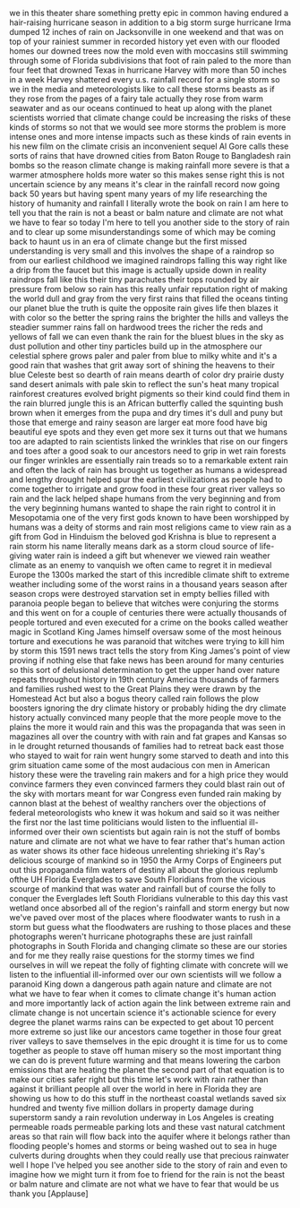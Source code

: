 
we in this theater share something
pretty epic in common having endured a
hair-raising hurricane season in
addition to a big storm surge hurricane
Irma dumped 12 inches of rain on
Jacksonville in one weekend and that was
on top of your rainiest summer in
recorded history yet even with our
flooded homes our downed trees now the
mold even with moccasins still swimming
through some of Florida subdivisions
that foot of rain paled to the more than
four feet that drowned Texas in
hurricane Harvey with more than 50
inches in a week Harvey shattered every
u.s. rainfall record for a single storm
so we in the media and meteorologists
like to call these storms beasts as if
they rose from the pages of a fairy tale
actually they rose from warm seawater
and as our oceans continued to heat up
along with the planet scientists worried
that climate change could be increasing
the risks of these kinds of storms so
not that we would see more storms the
problem is more intense ones and more
intense impacts such as these kinds of
rain events in his new film on the
climate crisis an inconvenient sequel Al
Gore calls these sorts of rains that
have drowned cities from Baton Rouge to
Bangladesh rain bombs so the reason
climate change is making rainfall more
severe is that a warmer atmosphere holds
more water so this makes sense right
this is not uncertain
science by any means it&#39;s clear in the
rainfall record now going back 50 years
but having spent many years of my life
researching the history of humanity and
rainfall I literally wrote the book on
rain I am here to tell you that the rain
is not a beast or balm nature and
climate are not what we have to fear so
today I&#39;m here to tell you another side
to the story of rain and to clear up
some misunderstandings
some of which may be coming back to
haunt us in an era of climate change but
the first missed understanding is very
small and this involves the shape of a
raindrop so from our earliest childhood
we imagined raindrops falling this way
right like a drip from the faucet but
this image is actually upside down in
reality raindrops fall like this their
tiny parachutes their tops rounded by
air pressure from below so rain has this
really unfair reputation right of making
the world dull and gray from the very
first rains that filled the oceans
tinting our planet blue the truth is
quite the opposite
rain gives life then blazes it with
color so the better the spring rains the
brighter the hills and valleys the
steadier summer rains fall on hardwood
trees the richer the reds and yellows of
fall we can even thank the rain for the
bluest blues in the sky as dust
pollution and other tiny particles build
up in the atmosphere our celestial
sphere grows paler and paler from blue
to milky white and it&#39;s a good rain that
washes that grit away sort of shining
the heavens to their blue Celeste best
so
dearth of rain means dearth of color dry
prairie dusty sand desert animals with
pale skin to reflect the sun&#39;s heat many
tropical rainforest creatures evolved
bright pigments so their kind could find
them in the rain
blurred jungle this is an African
butterfly called the squinting bush
brown when it emerges from the pupa and
dry times it&#39;s dull and puny but those
that emerge and rainy season are larger
eat more food have big beautiful eye
spots and they even get more sex it
turns out that we humans too are adapted
to rain
scientists linked the wrinkles that rise
on our fingers and toes after a good
soak to our ancestors need to grip in
wet rain forests our finger wrinkles are
essentially rain treads so to a
remarkable extent rain and often the
lack of rain has brought us together as
humans a widespread and lengthy drought
helped spur the earliest civilizations
as people had to come together to
irrigate and grow food in these four
great river valleys so rain and the lack
helped shape humans from the very
beginning and from the very beginning
humans wanted to shape the rain right to
control it in Mesopotamia one of the
very first gods known to have been
worshipped by humans was a deity of
storms and rain most religions came to
view rain as a gift from God
in Hinduism the beloved god Krishna is
blue to represent a rain storm his name
literally means dark as a storm cloud
source of life-giving water rain
is indeed a gift but whenever we viewed
rain weather climate as an enemy to
vanquish we often came to regret it in
medieval Europe the 1300s marked the
start of this incredible climate shift
to extreme weather including some of the
worst rains in a thousand years season
after season crops were destroyed
starvation set in empty bellies filled
with paranoia people began to believe
that witches were conjuring the storms
and this went on for a couple of
centuries there were actually thousands
of people tortured and even executed for
a crime on the books called weather
magic in Scotland King James himself
oversaw some of the most heinous torture
and executions he was paranoid that
witches were trying to kill him by storm
this 1591 news tract tells the story
from King James&#39;s point of view
proving if nothing else that fake news
has been around for many centuries so
this sort of delusional determination to
get the upper hand over nature repeats
throughout history in 19th century
America thousands of farmers and
families rushed west to the Great Plains
they were drawn by the Homestead Act but
also a bogus theory called rain follows
the plow boosters ignoring the dry
climate history or probably hiding the
dry climate history actually convinced
many people that the more people move to
the plains the more it would rain and
this was the propaganda that was seen in
magazines all over the country with with
rain and fat grapes and Kansas so in
le drought returned thousands of
families had to retreat back east those
who stayed to wait for rain went hungry
some starved to death and into this grim
situation came some of the most
audacious con men in American history
these were the traveling rain makers and
for a high price they would convince
farmers they even convinced farmers they
could blast rain out of the sky
with mortars meant for war Congress even
funded rain making by cannon blast at
the behest of wealthy ranchers over the
objections of federal meteorologists who
knew it was hokum and said so it was
neither the first nor the last time
politicians would listen to the
influential ill-informed over their own
scientists but again rain is not the
stuff of bombs nature and climate are
not what we have to fear rather that&#39;s
human action as water shows its other
face hideous unrelenting shrieking it&#39;s
Ray&#39;s delicious scourge of mankind so in
1950 the Army Corps of Engineers put out
this propaganda film waters of destiny
all about the glorious replumb ofthe UH
Florida Everglades to save South
Floridians from the vicious scourge of
mankind that was water and rainfall but
of course the folly to conquer the
Everglades left South Floridians
vulnerable to this day this vast wetland
once absorbed all of the region&#39;s
rainfall and storm energy but now we&#39;ve
paved over most of the places where
floodwater wants to rush in a storm but
guess what the floodwaters are
rushing to those places and these
photographs weren&#39;t hurricane
photographs these are just rainfall
photographs in South Florida and
changing climate so these are our
stories and for me they really raise
questions for the stormy times we find
ourselves in will we repeat the folly of
fighting climate with concrete will we
listen to the influential ill-informed
over our own scientists will we follow a
paranoid King down a dangerous path
again nature and climate are not what we
have to fear when it comes to climate
change it&#39;s human action and more
importantly lack of action again the
link between extreme rain and climate
change is not uncertain science it&#39;s
actionable science for every degree the
planet warms rains can be expected to
get about 10 percent more extreme so
just like our ancestors came together in
those four great river valleys to save
themselves in the epic drought it is
time for us to come together as people
to stave off human misery so the most
important thing we can do is prevent
future warming and that means lowering
the carbon emissions that are heating
the planet the second part of that
equation is to make our cities safer
right but this time let&#39;s work with rain
rather than against it brilliant people
all over the world in here in Florida
they are showing us how to do this stuff
in the northeast coastal wetlands saved
six hundred and twenty five million
dollars in property damage during
superstorm sandy
a rain revolution underway in Los
Angeles is creating permeable roads
permeable parking lots and these vast
natural catchment areas so that rain
will flow back into the aquifer where it
belongs
rather than flooding people&#39;s homes and
storms or being washed out to sea in
huge culverts during droughts when they
could really use that precious rainwater
well I hope I&#39;ve helped you see another
side to the story of rain and even to
imagine how we might turn it from foe to
friend for the rain is not the beast or
balm nature and climate are not what we
have to fear that would be us thank you
[Applause]
